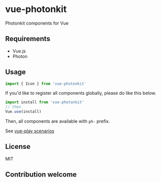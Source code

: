# vue-photonkit
Photonkit components for Vue

## Requirements
* Vue.js
* Photon

## Usage

```js
import { Icon } from 'vue-photonkit'
```

If you'd like to register all components globally,
please do like this below.

```js
import install from 'vue-photonkit'
// then
Vue.use(install)
```

Then, all components are available with `ph-` prefix.

See [vue-play scenarios](./play)

## License
MIT

## Contribution welcome
